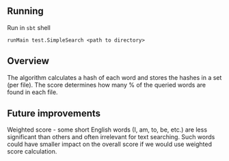 ## Running

Run in `sbt` shell
```
runMain test.SimpleSearch <path to directory>
```

## Overview

The algorithm calculates a hash of each word and stores the hashes in a set (per file).
The score determines how many % of the queried words are found in each file.

## Future improvements

Weighted score - some short English words (I, am, to, be, etc.) are less significant
than others and often irrelevant for text searching.
Such words could have smaller impact on the overall score if we would use
weighted score calculation.

